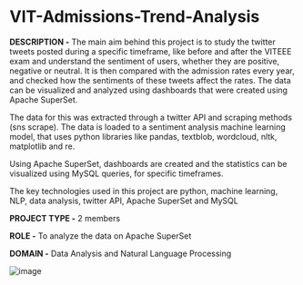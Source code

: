 # VIT-Admissions-Trend-Analysis

**DESCRIPTION -** The main aim behind this project is to study the twitter tweets posted during a specific timeframe, like before and after the VITEEE exam and understand the sentiment of users, whether they are positive, negative or neutral. It is then compared with the admission rates every year, and checked how the sentiments of these tweets affect the rates. The data can be visualized and analyzed using dashboards that were created using Apache SuperSet.

The data for this was extracted through a twitter API and scraping methods (sns scrape). The data is loaded to a sentiment analysis machine learning model, that uses python libraries like pandas, textblob, wordcloud, nltk, matplotlib and re.

Using Apache SuperSet, dashboards are created and the statistics can be visualized using MySQL queries, for specific timeframes.

The key technologies used in this project are python, machine learning, NLP, data analysis, twitter API, Apache SuperSet and MySQL



**PROJECT TYPE -** 2 members



**ROLE -** To analyze the data on Apache SuperSet



**DOMAIN -** Data Analysis and Natural Language Processing 

![image](https://github.com/gargichoudhary12/VIT-Admissions-Trend-Analysis/assets/104214078/5525fcca-8f85-4024-8949-cd167c15ba9e)
